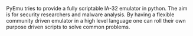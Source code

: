 PyEmu tries to provide a fully scriptable IA-32 emulator in python.  The aim is for security researchers and malware analysis.  By having a flexible community driven emulator in a high level language one can roll their own purpose driven scripts to solve common problems.